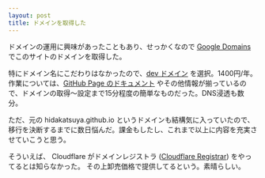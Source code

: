 ```yaml
---
layout: post
title: ドメインを取得した
---
```


ドメインの運用に興味があったこともあり、せっかくなので [Google Domains](https://domains.google/intl/ja_jp/) でこのサイトのドメインを取得した。

特にドメイン名にこだわりはなかったので、[dev ドメイン](https://domains.google/intl/ja_jp/tld/dev/) を選択。1400円/年。作業については、[GitHub Page のドキュメント](https://docs.github.com/ja/free-pro-team@latest/github/working-with-github-pages/configuring-a-custom-domain-for-your-github-pages-site)
やその他情報が揃っているので、ドメインの取得〜設定まで15分程度の簡単なものだった。DNS浸透も数分。

ただ、元の hidakatsuya.github.io というドメインも結構気に入っていたので、移行を決断するまでに数日悩んだ。課金もしたし、これまで以上に内容を充実させていこうと思う。

そういえば、 Cloudflare がドメインレジストラ ([Cloudflare Registrar](https://www.cloudflare.com/ja-jp/products/registrar/)) をやってるとは知らなかった。
その上卸売価格で提供してるという。素晴らしい。
